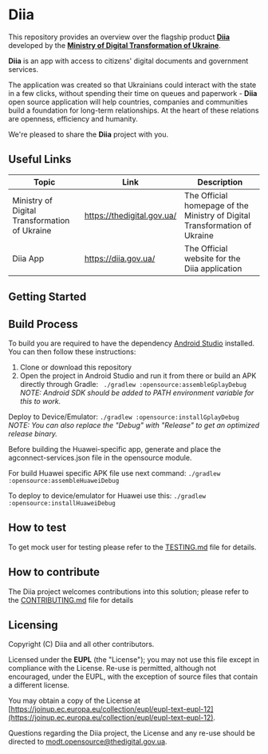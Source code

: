 

# Diia


This repository provides an overview over the flagship product [**Diia**](https://diia.gov.ua/) developed by the [**Ministry of Digital Transformation of Ukraine**](https://thedigital.gov.ua/).

**Diia** is an app with access to citizens' digital documents and government services.

The application was created so that Ukrainians could interact with the state in a few clicks, without spending their time on queues and paperwork - **Diia** open source application will help countries, companies and communities build a foundation for long-term relationships. At the heart of these relations are openness, efficiency and humanity.

We're pleased to share the **Diia** project with you.

## Useful Links

|Topic|Link|Description|
|--|--|--|
|Ministry of Digital Transformation of Ukraine|https://thedigital.gov.ua/|The Official homepage of the Ministry of Digital Transformation of Ukraine|
|Diia App|https://diia.gov.ua/|The Official website for the Diia application


## Getting Started

## Build Process

To build you are required to have the dependency [Android Studio](https://developer.android.com/studio) installed. You can then follow these instructions:

1. Clone or download this repository
2. Open the project in Android Studio and run it from there or build an APK directly through Gradle:
   ``` ./gradlew :opensource:assembleGplayDebug```
   *NOTE: Android SDK should be added to PATH environment variable for this to work.*

Deploy to Device/Emulator:
```./gradlew :opensource:installGplayDebug```
*NOTE: You can also replace the "Debug" with "Release" to get an optimized release binary.*

Before building the Huawei-specific app, generate and place the agconnect-services.json file in the opensource module.

For build Huawei specific APK file use next command:
```./gradlew :opensource:assembleHuaweiDebug```

To deploy to device/emulator for Huawei use this:
```./gradlew :opensource:installHuaweiDebug```

## How to test

To get mock user for testing please refer to the [TESTING.md](https://github.com/diia-open-source/diia-setup-howto/blob/main/TESTING.md) file for details.

## How to contribute

The Diia project welcomes contributions into this solution; please refer to the [CONTRIBUTING.md](./CONTRIBUTING.md) file for details

## Licensing

Copyright (C) Diia and all other contributors.

Licensed under the  **EUPL**  (the "License"); you may not use this file except in compliance with the License. Re-use is permitted, although not encouraged, under the EUPL, with the exception of source files that contain a different license.

You may obtain a copy of the License at  [https://joinup.ec.europa.eu/collection/eupl/eupl-text-eupl-12](https://joinup.ec.europa.eu/collection/eupl/eupl-text-eupl-12).

Questions regarding the Diia project, the License and any re-use should be directed to [modt.opensource@thedigital.gov.ua](mailto:modt.opensource@thedigital.gov.ua).

